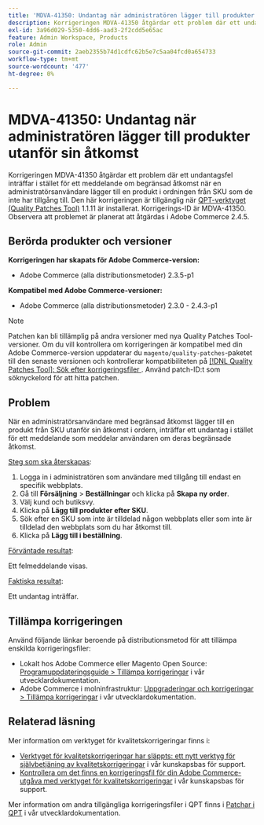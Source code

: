 ```yaml
---
title: 'MDVA-41350: Undantag när administratören lägger till produkter utanför sin åtkomst'
description: Korrigeringen MDVA-41350 åtgärdar ett problem där ett undantagsfel inträffar i stället för ett meddelande om begränsad åtkomst när en administratörsanvändare lägger till en produkt i ordningen från SKU som de inte har tillgång till. Den här korrigeringen är tillgänglig när [QPT-verktyget (Quality Patches Tool)](/help/announcements/adobe-commerce-announcements/magento-quality-patches-released-new-tool-to-self-serve-quality-patches.md) 1.1.11 är installerat. Korrigerings-ID är MDVA-41350. Observera att problemet är planerat att åtgärdas i Adobe Commerce 2.4.5.
exl-id: 3a96d029-5350-4dd6-aad3-2f2cdd5e65ac
feature: Admin Workspace, Products
role: Admin
source-git-commit: 2aeb2355b74d1cdfc62b5e7c5aa04fcd0a654733
workflow-type: tm+mt
source-wordcount: '477'
ht-degree: 0%

---
```


# MDVA-41350: Undantag när administratören lägger till produkter utanför sin åtkomst

Korrigeringen MDVA-41350 åtgärdar ett problem där ett undantagsfel inträffar i stället för ett meddelande om begränsad åtkomst när en administratörsanvändare lägger till en produkt i ordningen från SKU som de inte har tillgång till. Den här korrigeringen är tillgänglig när [QPT-verktyget (Quality Patches Tool)](/help/announcements/adobe-commerce-announcements/magento-quality-patches-released-new-tool-to-self-serve-quality-patches.md) 1.1.11 är installerat. Korrigerings-ID är MDVA-41350. Observera att problemet är planerat att åtgärdas i Adobe Commerce 2.4.5.

## Berörda produkter och versioner

**Korrigeringen har skapats för Adobe Commerce-version:**

* Adobe Commerce (alla distributionsmetoder) 2.3.5-p1

**Kompatibel med Adobe Commerce-versioner:**

* Adobe Commerce (alla distributionsmetoder) 2.3.0 - 2.4.3-p1

>[!NOTE]
>
>Patchen kan bli tillämplig på andra versioner med nya Quality Patches Tool-versioner. Om du vill kontrollera om korrigeringen är kompatibel med din Adobe Commerce-version uppdaterar du `magento/quality-patches`-paketet till den senaste versionen och kontrollerar kompatibiliteten på [[!DNL Quality Patches Tool]: Sök efter korrigeringsfiler ](https://experienceleague.adobe.com/tools/commerce-quality-patches/index.html?lang=sv-SE). Använd patch-ID:t som söknyckelord för att hitta patchen.

## Problem

När en administratörsanvändare med begränsad åtkomst lägger till en produkt från SKU utanför sin åtkomst i ordern, inträffar ett undantag i stället för ett meddelande som meddelar användaren om deras begränsade åtkomst.

<u>Steg som ska återskapas</u>:

1. Logga in i administratören som användare med tillgång till endast en specifik webbplats.
1. Gå till **Försäljning** > **Beställningar** och klicka på **Skapa ny order**.
1. Välj kund och butiksvy.
1. Klicka på **Lägg till produkter efter SKU**.
1. Sök efter en SKU som inte är tilldelad någon webbplats eller som inte är tilldelad den webbplats som du har åtkomst till.
1. Klicka på **Lägg till i beställning**.

<u>Förväntade resultat</u>:

Ett felmeddelande visas.

<u>Faktiska resultat</u>:

Ett undantag inträffar.

## Tillämpa korrigeringen

Använd följande länkar beroende på distributionsmetod för att tillämpa enskilda korrigeringsfiler:

* Lokalt hos Adobe Commerce eller Magento Open Source: [Programuppdateringsguide > Tillämpa korrigeringar](https://experienceleague.adobe.com/sv/docs/commerce-operations/tools/quality-patches-tool/usage) i vår utvecklardokumentation.
* Adobe Commerce i molninfrastruktur: [Uppgraderingar och korrigeringar > Tillämpa korrigeringar](https://experienceleague.adobe.com/sv/docs/commerce-cloud-service/user-guide/develop/upgrade/apply-patches) i vår utvecklardokumentation.

## Relaterad läsning

Mer information om verktyget för kvalitetskorrigeringar finns i:

* [Verktyget för kvalitetskorrigeringar har släppts: ett nytt verktyg för självbetjäning av kvalitetskorrigeringar](/help/announcements/adobe-commerce-announcements/magento-quality-patches-released-new-tool-to-self-serve-quality-patches.md) i vår kunskapsbas för support.
* [Kontrollera om det finns en korrigeringsfil för din Adobe Commerce-utgåva med verktyget för kvalitetskorrigeringar](/help/support-tools/patches-available-in-qpt-tool/check-patch-for-magento-issue-with-magento-quality-patches.md) i vår kunskapsbas för support.

Mer information om andra tillgängliga korrigeringsfiler i QPT finns i [Patchar i QPT](https://experienceleague.adobe.com/tools/commerce-quality-patches/index.html?lang=sv-SE) i vår utvecklardokumentation.
